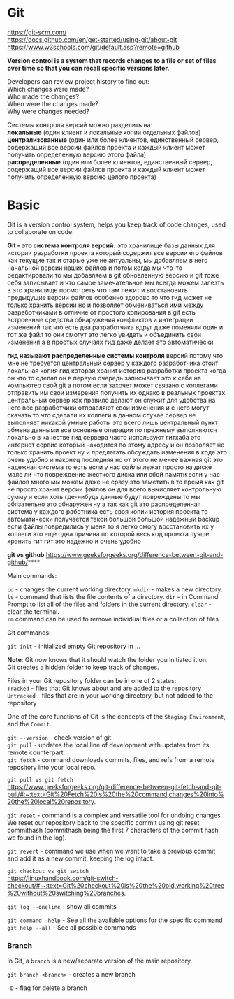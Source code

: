# Git

https://git-scm.com/  
https://docs.github.com/en/get-started/using-git/about-git  
https://www.w3schools.com/git/default.asp?remote=github

**Version control is a system that records changes to a file or set of files over time so that you can recall specific versions later.**     

Developers can review project history to find out:  
Which changes were made?  
Who made the changes?  
When were the changes made?  
Why were changes needed?

Cистемы контроля версий можно разделить на:  
**локальные** (один клиент и локальные копии отдельных файлов)  
**централизованные** (один или более клиентов, единственный сервер, содержащий все версии файлов проекта и каждый клиент может получить определенную версию этого файла)  
**распределенные** (один или более клиентов, единственный сервер, содержащий все версии файлов проекта и каждый клиент может получить определенную версию целого проекта)

# Basic

Git is a version control system, helps you keep track of code changes, used to collaborate on code.

**Git - это система контроля версий.** это хранилище базы данных для истории разработки проекта который содержит все версии его файлов как текущие так и старые уже не актуальны, мы добавляем в него начальной версии наших файлов и потом когда мы что-то редактировали то мы добавляем в git обновленную версию и git тоже себя записывает и что самое замечательное мы всегда можем залезть в это хранилище посмотреть что там лежит и восстановить предыдущие версии файлов особенно здорово то что гид может не только хранить версии но и позволяет обмениваться ими между разработчиками в отличие от простого копирования в git есть встроенные средства обнаружения конфликтов и интеграции изменений так что есть два разработчика вдруг даже поменяли один и тот же файл то они смогут это легко увидеть и объединить свои изменения а в простых случаях гид даже делает это автоматически

**гид называют распределенные системы контроля** версий потому что мне не требуется центральный сервер у каждого
разработчика стоит локальная копия гид которая хранит историю разработки проекта когда он что то сделал он в
первую очередь записывает это к себе на компьютер свой git а потом если захочет может связано с коллегами
отправить им свои измерения получить их однако в реальных проектах центральный сервер как правило делают он служит для
удобства на него все разработчики отправляют свои изменения и с него могут скачать то что сделали их коллеги в
данном случае сервер не выполняет никакой умные работы это всего лишь центральный пункт обмена данными все основные операции по
прежнему выполняются локально в качестве гид сервера часто используют гитхаба это интернет сервис который находится по этому адресу и он позволяет
не только хранить проект ну и предлагать обсуждать изменения в коде это очень удобно и наконец последняя но от этого
не менее важная git это надежная система то есть если у нас файлы лежат просто на диске мало ли что повреждение жесткого диска или сбой
памяти если у нас файлов много мы можем даже не сразу это заметить в то время как git не просто хранит версии файлов
он для всего вычисляет контрольную сумму и если хоть где-нибудь данные будут повреждены то мы обязательно это обнаружен ну а так
как git это распределенная система у каждого работника есть своя копии история проекта то автоматически получается такой большой большой
надёжный backup если файлы повредились у меня то я легко смогу восстановить их у коллеги это еще одна причина по которой весь код проекта лучше хранить гит гит
это надежно и очень удобно 


**git vs github**
https://www.geeksforgeeks.org/difference-between-git-and-github/****


Main commands:

`cd`  - changes the current working directory.
`mkdir` - makes a new directory.  
`ls`  - command that lists the file contents of a directory.
`dir` - in Command Prompt to list all of the files and folders in the current directory.
`clear` - clear the terminal.  
`rm` command can be used to remove individual files or a collection of files

Git commands:

`git init` - initialized empty Git repository in ...  

**Note**: Git now knows that it should watch the folder you initiated it on.  
Git creates a hidden folder to keep track of changes.

Files in your Git repository folder can be in one of 2 states:  
`Tracked` - files that Git knows about and are added to the repository  
`Untracked` - files that are in your working directory, but not added to the repository

One of the core functions of Git is the concepts of the `Staging Environment`, and the `Commit`.

`git --version` - check version of git  
`git pull` - updates the local line of development with updates from its remote counterpart.  
`git fetch` - command downloads commits, files, and refs from a remote repository into your local repo. 

`git pull vs git fetch`  
https://www.geeksforgeeks.org/git-difference-between-git-fetch-and-git-pull/#:~:text=Git%20Fetch%20is%20the%20command,changes%20into%20the%20local%20repository.

`git reset` - command is a complex and versatile tool for undoing changes  
We reset our repository back to the specific commit using git reset commithash (commithash being the first 7 characters of the commit hash we found in the log).

`git revert` - command we use when we want to take a previous commit and add it as a new commit, keeping the log intact.

`git checkout vs git switch`  
https://linuxhandbook.com/git-switch-checkout/#:~:text=Git%20checkout%20is%20the%20old,working%20tree%20without%20switching%20branches.

`git log --oneline` - show all commits

`git command -help` -  See all the available options for the specific command  
`git help --all` -   See all possible commands

### Branch

In Git, a `branch` is a new/separate version of the main repository.

`git branch <branch>` - creates a new branch

`-D` - flag for delete a branch
